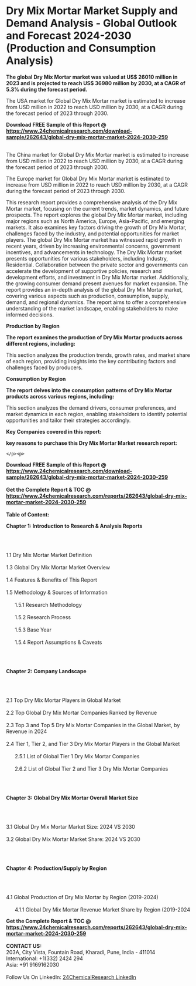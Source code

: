 <h1>Dry Mix Mortar Market Supply and Demand Analysis - Global Outlook and Forecast 2024-2030 (Production and Consumption Analysis)</h1><p><strong>The global Dry Mix Mortar market was valued at US$ 26010 million in 2023 and is projected to reach US$ 36980 million by 2030, at a CAGR of 5.3% during the forecast period.</strong></p><p>
</p><p>The USA market for Global Dry Mix Mortar market is estimated to increase from USD million in 2022 to reach USD million by 2030, at a CAGR during the forecast period of 2023 through 2030.</p><div><b>Download FREE Sample of this Report @ 
            <a href="https://www.24chemicalresearch.com/download-sample/262643/global-dry-mix-mortar-market-2024-2030-259">
            https://www.24chemicalresearch.com/download-sample/262643/global-dry-mix-mortar-market-2024-2030-259</a></b></div><br><p>
</p><p>The China market for Global Dry Mix Mortar market is estimated to increase from USD million in 2022 to reach USD million by 2030, at a CAGR during the forecast period of 2023 through 2030.</p><p>
</p><p>The Europe market for Global Dry Mix Mortar market is estimated to increase from USD million in 2022 to reach USD million by 2030, at a CAGR during the forecast period of 2023 through 2030.</p><p>
</p><p>This research report provides a comprehensive analysis of the Dry Mix Mortar market, focusing on the current trends, market dynamics, and future prospects. The report explores the global Dry Mix Mortar market, including major regions such as North America, Europe, Asia-Pacific, and emerging markets. It also examines key factors driving the growth of Dry Mix Mortar, challenges faced by the industry, and potential opportunities for market players. The global Dry Mix Mortar market has witnessed rapid growth in recent years, driven by increasing environmental concerns, government incentives, and advancements in technology. The Dry Mix Mortar market presents opportunities for various stakeholders, including Industry, Residential. Collaboration between the private sector and governments can accelerate the development of supportive policies, research and development efforts, and investment in Dry Mix Mortar market. Additionally, the growing consumer demand present avenues for market expansion. The report provides an in-depth analysis of the global Dry Mix Mortar market, covering various aspects such as production, consumption, supply, demand, and regional dynamics. The report aims to offer a comprehensive understanding of the market landscape, enabling stakeholders to make informed decisions.</p><p>
</p><p><strong>Production by Region</strong></p><p>
</p><p><strong>The report examines the production of Dry Mix Mortar products across different regions, including:</strong></p><p>
</p><p>
</p><p>This section analyzes the production trends, growth rates, and market share of each region, providing insights into the key contributing factors and challenges faced by producers.</p><p>
</p><p><strong>Consumption by Region</strong></p><p>
</p><p><strong>The report delves into the consumption patterns of Dry Mix Mortar products across various regions, including:</strong></p><p>
</p><p>
</p><p>This section analyzes the demand drivers, consumer preferences, and market dynamics in each region, enabling stakeholders to identify potential opportunities and tailor their strategies accordingly.</p><p>
<strong>Key Companies covered in this report:</strong></p><p>
</p><p>
</p><p><strong>key reasons to purchase this Dry Mix Mortar Market research report:</strong></p><p>

	</p><p>

</p><div><b>Download FREE Sample of this Report @ 
            <a href="https://www.24chemicalresearch.com/download-sample/262643/global-dry-mix-mortar-market-2024-2030-259">
            https://www.24chemicalresearch.com/download-sample/262643/global-dry-mix-mortar-market-2024-2030-259</a></b></div><br><div><b>Get the Complete Report & TOC @ 
            <a href="https://www.24chemicalresearch.com/reports/262643/global-dry-mix-mortar-market-2024-2030-259">
            https://www.24chemicalresearch.com/reports/262643/global-dry-mix-mortar-market-2024-2030-259</a></b></div><br>
            <b>Table of Content:</b><p><p><strong>Chapter 1: Introduction to Research &amp; Analysis Reports</strong></p><br />
<br />
<p>1.1 Dry Mix Mortar Market Definition<br /><br />
1.3 Global Dry Mix Mortar Market Overview<br /><br />
1.4 Features &amp; Benefits of This Report<br /><br />
1.5 Methodology &amp; Sources of Information<br /><br />
&nbsp;&nbsp;&nbsp;&nbsp;&nbsp; 1.5.1 Research Methodology<br /><br />
&nbsp;&nbsp;&nbsp;&nbsp;&nbsp; 1.5.2 Research Process<br /><br />
&nbsp;&nbsp;&nbsp;&nbsp;&nbsp; 1.5.3 Base Year<br /><br />
&nbsp;&nbsp;&nbsp;&nbsp;&nbsp; 1.5.4 Report Assumptions &amp; Caveats</p><br />
<br />
<p><strong>Chapter 2: Company Landscape</strong></p><br />
<br />
<p>2.1 Top Dry Mix Mortar Players in Global Market<br /><br />
2.2 Top Global Dry Mix Mortar Companies Ranked by Revenue<br /><br />
2.3 Top 3 and Top 5 Dry Mix Mortar Companies in the Global Market, by Revenue in 2024<br /><br />
2.4 Tier 1, Tier 2, and Tier 3 Dry Mix Mortar Players in the Global Market<br /><br />
&nbsp;&nbsp;&nbsp;&nbsp;&nbsp; 2.5.1 List of Global Tier 1 Dry Mix Mortar Companies<br /><br />
&nbsp;&nbsp;&nbsp;&nbsp;&nbsp; 2.6.2 List of Global Tier 2 and Tier 3 Dry Mix Mortar Companies</p><br />
<br />
<p><strong>Chapter 3: Global Dry Mix Mortar Overall Market Size</strong></p><br />
<br />
<p>3.1 Global Dry Mix Mortar Market Size: 2024 VS 2030<br /><br />
3.2 Global Dry Mix Mortar Market Share: 2024 VS 2030</p><br />
<br />
<p><strong>Chapter 4: Production/Supply by Region</strong></p><br />
<br />
<p>4.1 Global Production of Dry Mix Mortar by Region (2019-2024)<br /><br />
&nbsp;&nbsp;&nbsp;&nbsp;&nbsp; 4.1.1 Global Dry Mix Mortar Revenue Market Share by Region (2019-2024</p><div><b>Get the Complete Report & TOC @ 
            <a href="https://www.24chemicalresearch.com/reports/262643/global-dry-mix-mortar-market-2024-2030-259">
            https://www.24chemicalresearch.com/reports/262643/global-dry-mix-mortar-market-2024-2030-259</a></b></div><br><b>CONTACT US:</b><br>
            203A, City Vista, Fountain Road, Kharadi, Pune, India - 411014<br>
            International: +1(332) 2424 294<br>
            Asia: +91 9169162030 <br><br>
            Follow Us On LinkedIn: <a href="https://www.linkedin.com/company/24chemicalresearch/">24ChemicalResearch LinkedIn</a>